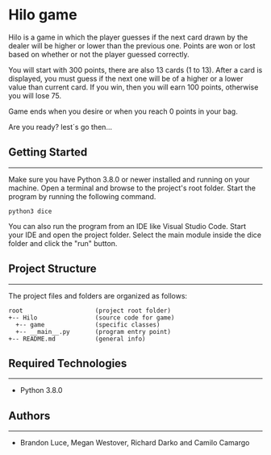 # Hilo game
Hilo is a game in which the player guesses if the next card drawn by the dealer will be higher or lower than the previous one. Points are won or lost based on whether or not the player guessed correctly.

You will start with 300 points, there are also 13 cards (1 to 13). After a card is displayed, you must guess if the next one will be of a higher or a lower value than current card. If you win, then you will earn 100 points, otherwise you will lose 75.

Game ends when you desire or when you reach 0 points in your bag.

Are you ready? lest´s go then...

## Getting Started
---
Make sure you have Python 3.8.0 or newer installed and running on your machine. Open a terminal and 
browse to the project's root folder. Start the program by running the following command.
```
python3 dice 
```
You can also run the program from an IDE like Visual Studio Code. Start your IDE and open the 
project folder. Select the main module inside the dice folder and click the "run" button.

## Project Structure
---
The project files and folders are organized as follows:
```
root                    (project root folder)
+-- Hilo                (source code for game)
  +-- game              (specific classes)
  +-- __main__.py       (program entry point)
+-- README.md           (general info)
```

## Required Technologies
---
* Python 3.8.0

## Authors
---
* Brandon Luce, Megan Westover, Richard Darko and Camilo Camargo